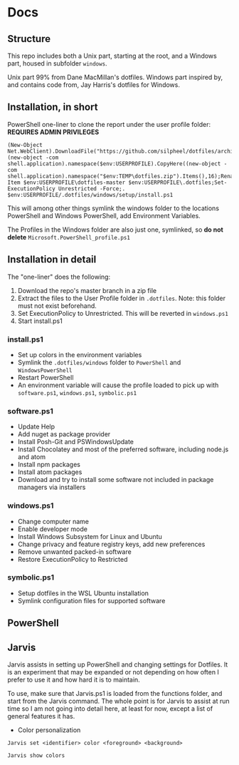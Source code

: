 # Docs

## Structure

This repo includes both a Unix part, starting at the root, and a Windows part, housed in subfolder `windows`.

Unix part 99% from Dane MacMillan's dotfiles.
Windows part inspired by, and contains code from, Jay Harris's dotfiles for Windows.

## Installation, in short

PowerShell one-liner to clone the report under the user profile folder:
**REQUIRES ADMIN PRIVILEGES**
```posh
(New-Object Net.WebClient).DownloadFile("https://github.com/silpheel/dotfiles/archive/master.zip","$env:TEMP\dotfiles.zip");(new-object -com shell.application).namespace($env:USERPROFILE).CopyHere((new-object -com shell.application).namespace("$env:TEMP\dotfiles.zip").Items(),16);Rename-Item $env:USERPROFILE\dotfiles-master $env:USERPROFILE\.dotfiles;Set-ExecutionPolicy Unrestricted -Force;. $env:USERPROFILE/.dotfiles/windows/setup/install.ps1
```

This will among other things symlink the windows folder to the locations PowerShell and Windows PowerShell, add Environment Variables.

The Profiles in the Windows folder are also just one, symlinked, so **do not delete** `Microsoft.PowerShell_profile.ps1`

## Installation in detail

The "one-liner" does the following:
1. Download the repo's master branch in a zip file
1. Extract the files to the User Profile folder in `.dotfiles`. Note: this folder must not exist beforehand.
1. Set ExecutionPolicy to Unrestricted. This will be reverted in `windows.ps1`
1. Start install.ps1

### install.ps1

- Set up colors in the environment variables
- Symlink the `.dotfiles/windows` folder to `PowerShell` and `WindowsPowerShell`
- Restart PowerShell
- An environment variable will cause the profile loaded to pick up with `software.ps1`, `windows.ps1`, `symbolic.ps1`

### software.ps1

- Update Help
- Add nuget as package provider
- Install Posh-Git and PSWindowsUpdate
- Install Chocolatey and most of the preferred software, including node.js and atom
- Install npm packages
- Install atom packages
- Download and try to install some software not included in package managers via installers

### windows.ps1

- Change computer name
- Enable developer mode
- Install Windows Subsystem for Linux and Ubuntu
- Change privacy and feature registry keys, add new preferences
- Remove unwanted packed-in software
- Restore ExecutionPolicy to Restricted

### symbolic.ps1

- Setup dotfiles in the WSL Ubuntu installation
- Symlink configuration files for supported software

## PowerShell



## Jarvis

Jarvis assists in setting up PowerShell and changing settings for Dotfiles. It is an experiment that may be expanded or not depending on how often I prefer to use it and how hard it is to maintain.

To use, make sure that Jarvis.ps1 is loaded from the functions folder, and start from the Jarvis command. The whole point is for Jarvis to assist at run time so I am not going into detail here, at least for now, except a list of general features it has.

- Color personalization  
```posh
Jarvis set <identifier> color <foreground> <background>

Jarvis show colors
```
